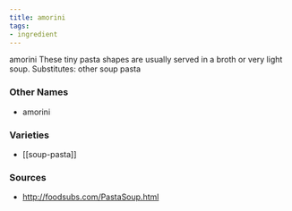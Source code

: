 ```yaml
---
title: amorini
tags:
- ingredient
---
```

amorini These tiny pasta shapes are usually served in a broth or very light soup. Substitutes: other soup pasta

### Other Names

* amorini

### Varieties

* [[soup-pasta]]

### Sources
* http://foodsubs.com/PastaSoup.html
